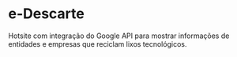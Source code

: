 # e-Descarte
Hotsite com integração do Google API para mostrar informações de entidades e empresas que reciclam lixos tecnológicos.
